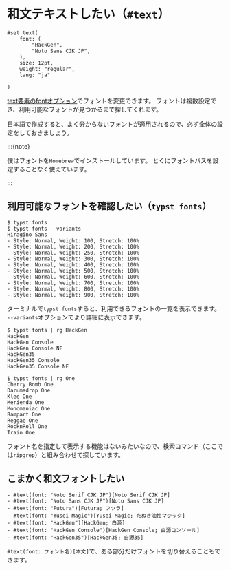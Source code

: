 # 和文テキストしたい（``#text``）

```text
#set text(
    font: (
        "HackGen",
        "Noto Sans CJK JP",
    ),
    size: 12pt,
    weight: "regular",
    lang: "ja"

)
```

[text要素のfontオプション](https://typst.app/docs/reference/text/text/#parameters-font)でフォントを変更できます。
フォントは複数設定でき、利用可能なフォントが見つかるまで探してくれます。

日本語で作成すると、よく分からないフォントが適用されるので、必ず全体の設定をしておきましょう。

:::{note}

僕はフォントを``Homebrew``でインストールしています。
とくにフォントパスを設定することなく使えています。

:::

## 利用可能なフォントを確認したい（``typst fonts``）

```console
$ typst fonts
$ typst fonts --variants
Hiragino Sans
- Style: Normal, Weight: 100, Stretch: 100%
- Style: Normal, Weight: 200, Stretch: 100%
- Style: Normal, Weight: 250, Stretch: 100%
- Style: Normal, Weight: 300, Stretch: 100%
- Style: Normal, Weight: 400, Stretch: 100%
- Style: Normal, Weight: 500, Stretch: 100%
- Style: Normal, Weight: 600, Stretch: 100%
- Style: Normal, Weight: 700, Stretch: 100%
- Style: Normal, Weight: 800, Stretch: 100%
- Style: Normal, Weight: 900, Stretch: 100%
```

ターミナルで``typst fonts``すると、利用できるフォントの一覧を表示できます。
``--variants``オプションでより詳細に表示できます。

```console
$ typst fonts | rg HackGen
HackGen
HackGen Console
HackGen Console NF
HackGen35
HackGen35 Console
HackGen35 Console NF

$ typst fonts | rg One
Cherry Bomb One
Darumadrop One
Klee One
Merienda One
Monomaniac One
Rampart One
Reggae One
RocknRoll One
Train One
```

フォント名を指定して表示する機能はないみたいなので、検索コマンド（ここでは``ripgrep``）と組み合わせて探しています。

## こまかく和文フォントしたい

```text
- #text(font: "Noto Serif CJK JP")[Noto Serif CJK JP]
- #text(font: "Noto Sans CJK JP")[Noto Sans CJK JP]
- #text(font: "Futura")[Futura; フツラ]
- #text(font: "Yusei Magic")[Yusei Magic; たぬき油性マジック]
- #text(font: "HackGen")[HackGen; 白源]
- #text(font: "HackGen Console")[HackGen Console; 白源コンソール]
- #text(font: "HackGen35")[HackGen35; 白源35]
```

``#text(font: フォント名)[本文]``で、ある部分だけフォントを切り替えることもできます。
